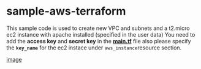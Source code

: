 # sample-aws-terraform

 This sample code is used to create new VPC and subnets and a t2.micro ec2 instance with apache installed (specified in the user data)
 You need to add the **access key** and **secret key** in the **[main.tf](https://github.com/adarsh6188/sample-aws-terraform/blob/main/main.tf)** file
 also please specify the **`key_name`**  for the ec2 instace under `aws_instance`resource section.
 
[image](https://user-images.githubusercontent.com/52464718/110127240-4f709000-7dbd-11eb-924a-523e7ffa9661.png)
